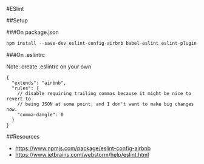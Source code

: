 #ESlint

##Setup

###On package.json

```javascript
npm install --save-dev eslint-config-airbnb babel-eslint eslint-plugin-react eslint
```

###On .eslintrc 

Note: create .eslintrc on your own
```
{
  "extends": "airbnb",
  "rules": {
    // disable requiring trailing commas because it might be nice to revert to
    // being JSON at some point, and I don't want to make big changes now.
    "comma-dangle": 0
  }
}
```



##Resources

- https://www.npmjs.com/package/eslint-config-airbnb
- https://www.jetbrains.com/webstorm/help/eslint.html


